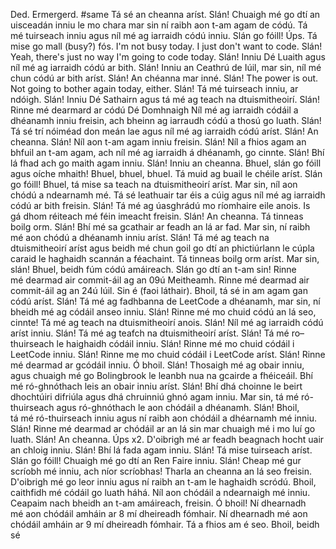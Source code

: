 Ded.
Ermergerd.
#same
Tá sé an cheanna aríst. Slán!
Chuaigh mé go dtí an uisceadán inniu le mo chara mar sin ní raibh aon t-am agam de códú.
Tá mé tuirseach inniu agus níl mé ag iarraidh códú inniu. Slán go fóill!
Úps. Tá mise go mall (busy?) fós.
I'm not busy today. I just don't want to code. Slán!
Yeah, there's just no way I'm going to code today. Slán!
Inniu Dé Luaith agus níl mé ag iarraidh códú ar bith. Slán!
Inniu an Ceathrú de Iúil, mar sin, níl mé chun códú ar bith aríst. Slán!
An chéanna mar inné. Slán!
The power is out. Not going to bother again today, either. Slán!
Tá mé tuirseach inniu, ar ndóigh. Slán!
Inniu Dé Sathairn agus tá mé ag teach na dtuismitheoirí. Slán!
Rinne mé dearmard ar códú Dé Domhnaigh 
Níl mé ag iarraidh códáil a dhéanamh inniu freisin, ach bheinn ag iarraudh códú a thosú go luath. Slán!
Tá sé trí nóiméad don meán lae agus níl mé ag iarraidh códú aríst. Slán!
An cheanna. Slán!
Níl aon t-am agam inniu freisin. Slán!
Níl a fhios agam an bhfuil an t-am agam, ach níl mé ag iarraidh á dhéanamh, go cinnte. Slán!
Bhí lá fhad ach go maith agam inniu. Slán!
Inniu an cheanna. Bhuel, slán go fóill agus oíche mhaith!
Bhuel, bhuel, bhuel. Tá muid ag buail le chéile aríst. Slán go fóill!
Bhuel, tá mise sa teach na dtuismitheoirí aríst. Mar sin, níl aon chódú a ndearnamh mé.
Tá sé leathuair tar éis a cúig agus níl mé ag iarraidh códú ar bith freisin. Slán!
Tá mé ag úasghrádú mo ríomhaire eile anois. Is gá dhom réiteach mé féin imeacht freisin. Slán!
An cheanna.
Tá tinneas boilg orm. Slán!
Bhí mé sa gcathair ar feadh an lá ar fad. Mar sin, ní raibh mé aon chódú a dhéanamh inniu aríst. Slán!
Tá mé ag teach na dtuismitheoirí aríst agus beidh mé chun goil go dtí an phictiúrlann le cúpla caraid le haghaidh scannán a féachaint.
Tá tinneas boilg orm aríst. Mar sin, slán!
Bhuel, beidh fúm códú amáireach. Slán go dtí an t-am sin!
Rinne mé dearmad air commit-áil ag an 09ú Meitheamh.
Rinne mé dearmad air commit-áil ag an 24ú Iúil.
Sin é (faoi láthair).
Bhoil, tá sé in am agam gan códú aríst. Slán!
Tá mé ag fadhbanna de LeetCode a dhéanamh, mar sin, ní bheidh mé ag códáil anseo inniu. Slán!
Rinne mé mo chuid códú an lá seo, cinnte!
Tá mé ag teach na dtuismitheoirí anois. Slán!
Níl mé ag iarraidh códú aríst inniu. Slán!
Tá mé ag teafch na dtuismitheoirí aríst. Slán!
Tá mé ro–thuirseach le haighaidh códáil inniu. Slán!
Rinne mé mo chuid códáil i LeetCode inniu. Slán!
Rinne me mo chuid códáil i LeetCode aríst. Slán!
Rinne mé dearmad ar gcódáil inniu. Ó bhoil. Slán!
Thosaigh mé ag obair inniu, agus chuaigh mé go Bolingbrook le leanbh nua na gcairde a fhéiceáil.
Bhí mé ró-ghnóthach leis an obair inniu aríst. Slán!
Bhí dhá choinne le beirt dhochtúiri difriúla agus dhá chruinniú ghnó agam inniu. Mar sin, tá mé ró-thuirseach agus ró-ghnóthach le aon chódáil a dhéanamh. Slán!
Bhoil, tá mé ró-thuirseach inniu agus ní raibh aon chódáil a dhéarnamh mé inniu. Slán!
Rinne mé dearmad ar chódáil ar an lá sin mar chuaigh mé i mo luí go luath. Slán!
An cheanna.
Úps x2.
D'oibrigh mé ar feadh beagnach hocht uair an chloig inniu. Slán!
Bhí lá fada agam inniu. Slán!
Tá mise tuirseach aríst. Slán go fóill!
Chuaigh mé go dtí an Ren Faire inniu. Slán!
Cheap mé gur scríobh mé inniu, ach níor scríobhas!
Tharla an cheanna an lá seo freisin.
D'oibrigh mé go leor inniu agus ní raibh an t-am le haghaidh scródú.
Bhoil, caithfidh mé códáil go luath háhá.
Níl aon chódáil a ndearnaigh mé inniu.
Ceapaim nach bheidh an t-am amáireach, freisin. Ó bhoil!
Ní dhearnadh mé aon chódáil amháin ar 8 mí dheireadh fómhair.
Ní dhearnadh mé aon chódáil amháin ar 9 mí dheireadh fómhair. Tá a fhios am é seo.
Bhoil, beidh sé 